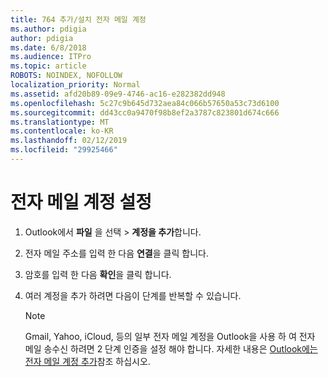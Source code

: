 ```yaml
---
title: 764 추가/설치 전자 메일 계정
ms.author: pdigia
author: pdigia
ms.date: 6/8/2018
ms.audience: ITPro
ms.topic: article
ROBOTS: NOINDEX, NOFOLLOW
localization_priority: Normal
ms.assetid: afd20b89-09e9-4746-ac16-e282382dd948
ms.openlocfilehash: 5c27c9b645d732aea84c066b57650a53c73d6100
ms.sourcegitcommit: dd43cc0a9470f98b8ef2a3787c823801d674c666
ms.translationtype: MT
ms.contentlocale: ko-KR
ms.lasthandoff: 02/12/2019
ms.locfileid: "29925466"
---
```

# <a name="setup-email-accounts"></a>전자 메일 계정 설정

1. Outlook에서 **파일** 을 선택 \> **계정을 추가**합니다.
    
2. 전자 메일 주소를 입력 한 다음 **연결**을 클릭 합니다.
    
3. 암호를 입력 한 다음 **확인**을 클릭 합니다.
    
4. 여러 계정을 추가 하려면 다음이 단계를 반복할 수 있습니다.
    
    > [!NOTE]
    > Gmail, Yahoo, iCloud, 등의 일부 전자 메일 계정을 Outlook을 사용 하 여 전자 메일 송수신 하려면 2 단계 인증을 설정 해야 합니다. 자세한 내용은 [Outlook에는 전자 메일 계정 추가](https://support.office.com/article/6e27792a-9267-4aa4-8bb6-c84ef146101b.aspx)참조 하십시오. 
  

